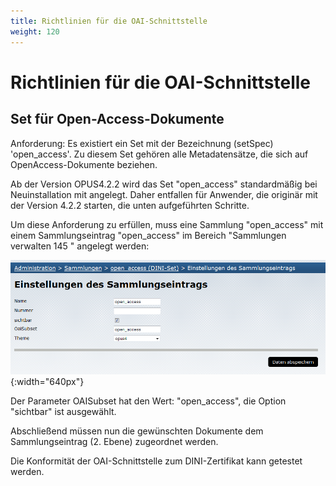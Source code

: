 ```yaml
---
title: Richtlinien für die OAI-Schnittstelle
weight: 120
---
```


# Richtlinien für die OAI-Schnittstelle

## Set für Open-Access-Dokumente

Anforderung: Es existiert ein Set mit der Bezeichnung (setSpec) 'open_access'. Zu diesem Set gehören alle
Metadatensätze, die sich auf OpenAccess-Dokumente beziehen.

<p class="note">
Ab der Version OPUS4.2.2 wird das Set "open_access" standardmäßig bei Neuinstallation mit angelegt. Daher entfallen für
Anwender, die originär mit der Version 4.2.2 starten, die unten aufgeführten Schritte.
</p>

Um diese Anforderung zu erfüllen, muss eine Sammlung "open_access" mit einem Sammlungseintrag "open_access" im Bereich
"Sammlungen verwalten 145 " angelegt werden:

![Add Collection](../img/admin/SC_DINI_open_access.png){:width="640px"}


Der Parameter OAISubset hat den Wert: "open_access", die Option "sichtbar" ist ausgewählt.

Abschließend müssen nun die gewünschten Dokumente dem Sammlungseintrag (2. Ebene) zugeordnet werden.

<p class="note">
Die Konformität der OAI-Schnittstelle zum DINI-Zertifikat kann getestet werden.
</p>
